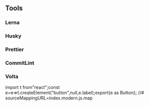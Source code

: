 ## Tools

### Lerna

### Husky

### Prettier

### CommitLint

### Volta

import t from"react";const e=e=>t.createElement("button",null,e.label);export{e as Button};
//# sourceMappingURL=index.modern.js.map
